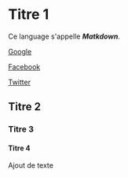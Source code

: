 # Titre 1

Ce language s'appelle ___Matkdown___.

[Google](https://www.google.fr)

[Facebook](https://www.facebook.com)

[Twitter](https://twitter.com)

## Titre 2 
### Titre 3
#### Titre 4

Ajout de texte